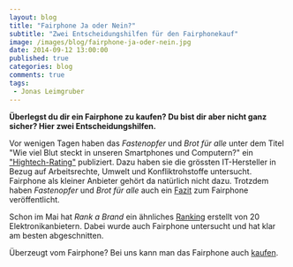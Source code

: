 ```yaml
---
layout: blog
title: "Fairphone Ja oder Nein?"
subtitle: "Zwei Entscheidungshilfen für den Fairphonekauf"
image: /images/blog/fairphone-ja-oder-nein.jpg
date: 2014-09-12 13:00:00
published: true
categories: blog
comments: true
tags:
 - Jonas Leimgruber
---
```


**Überlegst du dir ein Fairphone zu kaufen? Du bist dir aber nicht ganz sicher? Hier zwei Entscheidungshilfen.**

Vor wenigen Tagen haben das *Fastenopfer* und *Brot für alle* unter dem Titel "Wie viel Blut steckt in unseren Smartphones und Computern?" ein ["Hightech-Rating"][issu1] publiziert. Dazu haben sie die grössten IT-Hersteller in Bezug auf Arbeitsrechte, Umwelt und Konfliktrohstoffe untersucht. Fairphone als kleiner Anbieter gehört da natürlich nicht dazu. Trotzdem haben *Fastenopfer* und *Brot für alle* auch ein [Fazit][issu2] zum Fairphone veröffentlicht.

Schon im Mai hat *Rank a Brand* ein ähnliches [Ranking][issu3] erstellt von 20 Elektronikanbietern. Dabei wurde auch Fairphone untersucht und hat klar am besten abgeschnitten.

Überzeugt vom Fairphone? Bei uns kann man das Fairphone auch [kaufen][fairphone].


[issu1]: http://www.hightech-rating.ch/
[issu2]: http://www.hightech-rating.ch/news/fairphone
[issu3]: http://blog.rankabrand.org/2014/05/fairphone-shakes-up-electronics-brands/
[Fairphone]: /angebote/fairphone/
